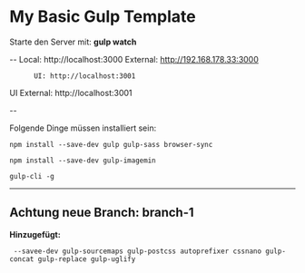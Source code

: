 # My Basic Gulp Template

Starte den Server mit: **gulp watch**

--
       Local: http://localhost:3000
    External: http://192.168.178.33:3000


          UI: http://localhost:3001
 UI External: http://localhost:3001

 --




Folgende Dinge müssen installiert sein:

```
npm install --save-dev gulp gulp-sass browser-sync

npm install --save-dev gulp-imagemin
```

```
gulp-cli -g

```

---
 
## Achtung neue Branch: branch-1


**Hinzugefügt:**

``` --savee-dev gulp-sourcemaps gulp-postcss autoprefixer cssnano gulp-concat gulp-replace gulp-uglify```